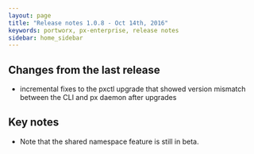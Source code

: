 ```yaml
---
layout: page
title: "Release notes 1.0.8 - Oct 14th, 2016"
keywords: portworx, px-enterprise, release notes
sidebar: home_sidebar
---
```


## Changes from the last release
* incremental fixes to the pxctl upgrade that showed version mismatch between the CLI and px daemon after upgrades

## Key notes
* Note that the shared namespace feature is still in beta.

